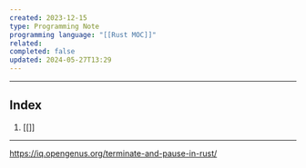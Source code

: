 ```yaml
---
created: 2023-12-15
type: Programming Note
programming language: "[[Rust MOC]]"
related: 
completed: false
updated: 2024-05-27T13:29
---
```

---
## Index
1. [[]]

---
https://iq.opengenus.org/terminate-and-pause-in-rust/
